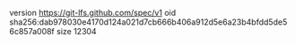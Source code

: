 version https://git-lfs.github.com/spec/v1
oid sha256:dab978030e4170d124a021d7cb666b406a912d5e6a23b4bfdd5de56c857a008f
size 12304
